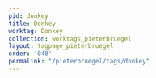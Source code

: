 ```yaml
---
pid: donkey
title: Donkey
worktag: Donkey
collection: worktags_pieterbruegel
layout: tagpage_pieterbruegel
order: '048'
permalink: "/pieterbruegel/tags/donkey"
---
```

